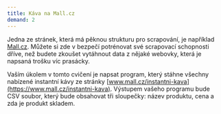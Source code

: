 ```yaml
---
title: Káva na Mall.cz
demand: 2
---
```


Jedna ze stránek, která má pěknou strukturu pro scrapování, je například [Mall.cz](https://www.mall.cz). Můžete si zde v bezpečí potrénovat své scrapovací schopnosti dříve, než budete zkoušet vytáhnout data z nějaké webovky, která je napsaná trošku víc prasácky.

Vaším úkolem v tomto cvičení je napsat program, který stáhne všechny nabízené instantní kávy ze stránky [www.mall.cz/instantni-kava](https://www.mall.cz/instantni-kava). Výstupem vašeho programu bude CSV soubor, který bude obsahovat tři sloupečky: název produktu, cena a zda je produkt skladem.

